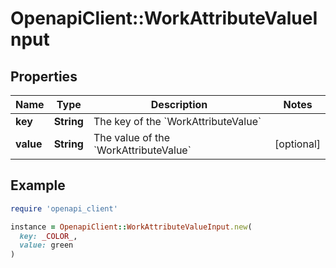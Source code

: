 # OpenapiClient::WorkAttributeValueInput

## Properties

| Name | Type | Description | Notes |
| ---- | ---- | ----------- | ----- |
| **key** | **String** | The key of the &#x60;WorkAttributeValue&#x60; |  |
| **value** | **String** | The value of the &#x60;WorkAttributeValue&#x60; | [optional] |

## Example

```ruby
require 'openapi_client'

instance = OpenapiClient::WorkAttributeValueInput.new(
  key: _COLOR_,
  value: green
)
```

